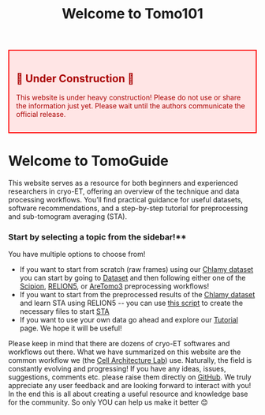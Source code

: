 ﻿---
layout: default
title: "Welcome to Tomo101"
nav_order: 1
---

<div style="border:2px solid red; padding:1em; background-color:#ffe5e5; color:#a00; margin-bottom:1em;">
<h2>🚧 Under Construction 🚧</h2>
<p>This website is under heavy construction! Please do not use or share the information just yet. Please wait until the authors communicate the official release.</p>
</div>


# **Welcome to TomoGuide**
This website serves as a resource for both beginners and experienced researchers in cryo-ET, offering an overview of the technique and data processing workflows.
You’ll find practical guidance for useful datasets, software recommendations, and a step-by-step tutorial for preprocessing and sub-tomogram averaging (STA).

### Start by selecting a topic from the sidebar!**

You have multiple options to choose from! 
- If you want to start from scratch (raw frames) using our [Chlamy dataset](https://www.ebi.ac.uk/empiar/EMPIAR-11830/) you can start by going to [Dataset](/02-dataset-software-resources) and then following either one of the [Scipion](/03-tutorial/01-scipion-preprocessing), [RELION5](/03-tutorial/03-relion-preprocessing), or [AreTomo3](/03-tutorial/02-aretomo3) preprocessing workflows! 
- If you want to start from the preprocessed results of the [Chlamy dataset](https://www.ebi.ac.uk/empiar/EMPIAR-11830/) and learn STA using RELION5 -- you can use [this script](https://github.com/Chromatin-Structure-Rhythms-Lab/ChlamyAnnotations/tree/master/chlamydataset2relion5) to create the necessary files to start [STA](/03-tutorial/05-sta-in-relion5/#ctftomo)
- If you want to use your own data go ahead and explore our [Tutorial](/03-tutorial) page.
We hope it will be useful! 

Please keep in mind that there are dozens of cryo-ET softwares and workflows out there. What we have summarized on this website are the common workflow we (the [Cell Architecture Lab](https://www.cellarchlab.com/)) use. Naturally, the field is constantly evolving and progressing! If you have any ideas, issues, suggestions, comments etc. please raise them directly on [GitHub](https://github.com/TomoGuide/TomoGuide.github.io). We truly appreciate any user feedback and are looking forward to interact with you! In the end this is all about creating a useful resource and knowledge base for the community. So only YOU can help us make it better 😊

